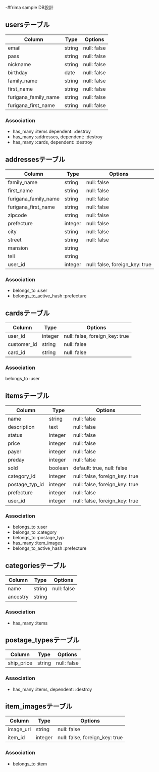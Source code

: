 -#frima sample DB設計
## usersテーブル
|Column|Type|Options|
|------|----|-------|
|email|string|null: false|
|pass|string|null: false|
|nickname|string|null: false|
|birthday|date|null: false|
|family_name|string|null: false|
|first_name|string|null: false|
|furigana_family_name|string|null: false|
|furigana_first_name|string|null: false|
### Association
- has_many :items dependent: :destroy
- has_many :addresses, dependent: :destroy
- has_many :cards, dependent: :destroy
## addressesテーブル
|Column|Type|Options|
|------|----|-------|
|family_name|string|null: false|
|first_name|string|null: false|
|furigana_family_name|string|null: false|
|furigana_first_name|string|null: false|
|zipcode|string|null: false|
|prefecture|integer|null: false|
|city|string|null: false|
|street|string|null: false|
|mansion|string|
|tell|string|
|user_id|integer|null: false, foreign_key: true|
### Association
- belongs_to :user
- belongs_to_active_hash :prefecture
## cardsテーブル
<!-- gem Payjpを使う -->
|Column|Type|Options|
|------|----|-------|
|user_id|integer|null: false, foreign_key: true|
|customer_id|string|null: false|
|card_id|string|null: false|
### Association
belongs_to :user
## itemsテーブル
|Column|Type|Options|
|------|----|-------|
|name|string|null: false|
|description|text|null: false|
|status|integer|null: false| <!-- enumを使う -->
|price|integer|null: false|
|payer|integer|null: false| <!-- enumを使う -->
|preday|integer|null: false| <!-- enumを使う -->
|sold|boolean|default: true, null: false|
|category_id|integer|null: false, foreign_key: true|
|postage_typ_id|integer|null: false, foreign_key: true|
|prefecture|integer|null: false|
|user_id|integer|null: false, foreign_key: true|
### Association
- belongs_to :user
- belongs_to :category
- belongs_to :postage_typ
- has_many :item_images
- belongs_to_active_hash :prefecture
## categoriesテーブル
|Column|Type|Options|
|------|----|-------|
|name|string|null: false|
|ancestry|string|
### Association
- has_many :items
<!-- prefecturesモデルはある。gem  active hash-->
## postage_typesテーブル
|Column|Type|Options|
|------|----|-------|
|ship_price|string|null: false|
### Association
- has_many :items, dependent: :destroy
## item_imagesテーブル
|Column|Type|Options|
|------|----|-------|
|image_url|string|null: false|
|item_id|integer|null: false, foreign_key: true|
### Association
- belongs_to :item